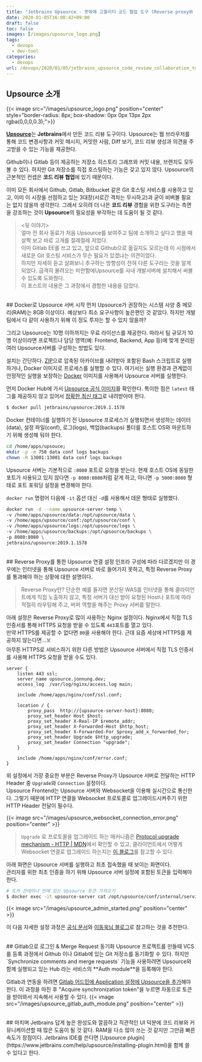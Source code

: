 ```yaml
---
title: "Jetbrains Upsource - 뜻밖에 고퀄리티 코드 협업 도구 (Reverse proxy와 함께 Docker로 설치하기)"
date: 2020-01-05T16:08:42+09:00
draft: false
toc: false
images: [/images/upsource_logo.png]
tags:
  - devops
  - dev-tool
categories:
  - devops
url: /devops/2020/01/05/jetbrains_upsource_code_review_collaboration_tool/
---
```


## Upsource 소개
{{< image src="/images/upsource_logo.png" position="center" style="border-radius: 8px; box-shadow: 0px 0px 13px 2px rgba(0,0,0,0.3);">}}

[**Upsource**](https://www.jetbrains.com/ko-kr/upsource/)는 **Jetbrains**에서 만든 코드 리뷰 도구이다. Upsource는 웹 브라우저를 통해 코드 변경사항과 커밋 메시지, 커밋한 사람, Diff 보기, 코드 리뷰 생성과 의견을 주고받을 수 있는 기능을 제공한다.  

Github이나 Gitlab 등이 제공하는 저장소 히스토리 그래프와 커밋 내용, 브랜치도 모두 볼 수 있다. 하지만 Git 저장소를 직접 호스팅하는 기능은 갖고 있지 않다. Upsource의 근본적인 컨셉은 **코드 리뷰 협업**에 있기 때문이다.  

이미 모든 회사에서 Github, Gitlab, Bitbucket 같은 Git 호스팅 서비스를 사용하고 있고, 이미 이 시장을 선점하고 있는 3대장(서로간 격차는 무시하고)과 굳이 비벼볼 필요는 없지 않을까 생각한다. 그래서 오히려  더 나은 **코드 리뷰** 경험을 위한 도구라는 측면을 강조하는 것이 **Upsource**의 필요성을 부각하는 데 도움이 될 것 같다.  

> <뒷 이야기>  
> 얼마 전 회사 동료가 처음 Upsource를 보여주고 팀에 소개하고 싶다고 했을 때 살짝 보고 바로 고개를 절레절레 저었다.  
> 이미 Gitlab EE를 쓰고 있고, 앞으로 Github으로 옮길지도 모르는데 이 시점에서 새로운 Git 호스팅 서비스가 무슨 필요가 있겠냐는 의견이었다.   
> 하지만 자세히 듣고 살펴보니 추구하는 방향성이 전혀 다른 도구라는 것을 알게 되었다. 급격히 몰려오는 미안함에Upsource를 사내 개발서버에 설치해서 써볼 수 있도록 도와줬다.  
> 이 포스트의 내용은 그 과정에서 경험한 내용을 담았다.  

<br/>
## Docker로 Upsource 서버 시작
먼저 Upsource가 권장하는 시스템 사양 중 메모리(RAM)는 8GB 이상이다. 예상보다 최소 요구사항이 높은편인 것 같았다. 하지만 개발팀에서 다 같이 사용하기 위해 이 정도 투자는 할 수 있지 않을까?  

그리고 Upsource는 10명 이하까지는 무료 라이선스를 제공한다. 따라서 팀 규모가 10명 이상이라면 프로젝트나 담당 영역(예: Frontend, Backend, App 등)에 맞게 분리된 여러 Upsource서버를 구성하는 방법도 있다.  

설치는 간단하다. [ZIP](https://www.jetbrains.com/help/upsource/zip-installation.html)으로 압축된 아카이브를 내려받아 포함된 Bash 스크립트로 실행하거나, Docker 이미지로 프로세스를 실행할 수 있다. 
여기서는 실행 환경과 관계없이 안정적인 실행을 보장하는 [Docker](https://www.jetbrains.com/help/upsource/docker-installation.html) 이미지를 사용해서 Upsource 서버를 실행한다.

먼저 Docker Hub에 가서 [Upsource 공식 이미지](https://hub.docker.com/r/jetbrains/upsource/)를 확인한다. 특이한 점은 `latest` 태그를 제공하지 않고 있어서 [정확한 최신 태그](https://hub.docker.com/r/jetbrains/upsource/tags)로 내려받아야 한다. 

```bash
$ docker pull jetbrains/upsource:2019.1.1578
```

Docker 컨테이너를 실행하기 전 Upsource 프로세스가 실행되면서 생성하는 데이터(data), 설정 파일(conf), 로그(logs), 백업(backups) 폴더를 호스트 OS와 마운트하기 위해 생성해 둬야 한다.  


```bash
cd /home/apps/upsouce;
mkdir -p -m 750 data conf logs backups
chown -R 13001:13001 data conf logs backups
```


Upsource 서버는 기본적으로 `:8080` 포트로 요청을 받는다. 현재 호스트 OS에 동일한 포트가 사용되고 있지 않다면 `-p 8080:8080`처럼 같게 하고, 아니면 `-p 5000:8080` 형태로 포트 포워딩 설정을 변경해야 한다. 

`docker run` 명령어 다음에 `-it` 옵션 대신 `-d`를 사용해서 데몬 형태로 실행했다.
```bash
docker run -d --name upsource-server-temp \
-v /home/apps/upsource/data:/opt/upsource/data \
-v /home/apps/upsource/conf:/opt/upsource/conf \
-v /home/apps/upsource/logs:/opt/upsource/logs \
-v /home/apps/upsource/backups:/opt/upsource/backups \
-p 8080:8080 \
jetbrains/upsource:2019.1.1578
```

<br/>
## Reverse Proxy를 통한 Upsource 연결 설정
인프라 구성에 따라 다르겠지만 이 경우에는 인터넷을 통해 Upsource 서버로 바로 들어가지 못하고, 특정 Reverse Proxy를 통과해야 하는 상황에 대한 설명이다.

> Reverse Proxy란? 단순한 예를 들자면 분산된 WAS를 인터넷을 통해 클라이언트에게 직접 노출하지 않고, 특정 서버가 대신 받아 요청된 Host나 포트에 따라 적절히 라우팅해 주고, 버퍼 역할을 해주는 Proxy 서버를 말한다.   

아래 설정은 Reverse Proxy로 많이 사용하는 Nginx 설정이다. Nginx에서 직접 TLS 인증서를 통해 HTTPS 요청을 받을 수 있도록 `443`포트를 열고 있다.  
만약 HTTPS를 제공할 수 없다면 `80`을 사용해야 한다. 근데 요즘 세상에 HTTPS를 제공하지 않는다면...☠️  
아무튼 HTTPS로 서비스하기 위한 다른 방법은 Upsource 서버에서 직접 TLS 인증서를 사용해 HTTPS 요청을 받을 수도 있다.  

```
server {
    listen 443 ssl;
    server_name upsource.jonnung.dev;
    access_log  /var/log/nginx/access.log main;

    include /home/apps/nginx/conf/ssl.conf;

    location / {
        proxy_pass  http://{upsource-server-host}:8080;
        proxy_set_header Host $host;
        proxy_set_header X-Real-IP $remote_addr;
        proxy_set_header X-Forwarded-Host $http_host;
        proxy_set_header X-Forwarded-For $proxy_add_x_forwarded_for;
        proxy_set_header Upgrade $http_upgrade;
        proxy_set_header Connection "upgrade";
    }

    include /home/apps/nginx/conf/error.conf;
}
```

위 설정에서 가장 중요한 부분은 Reverse Proxy가 Upsource 서버로 전달하는 HTTP Header 중 `Upgrade`와 `Connection` 설정이다.  
Upsource Frontend는 Upsource 서버와 Websocket을 이용해 실시간으로 통신한다. 그렇기 때문에 HTTP 연결을 Websocket 프로토콜로 업그레이드시켜주기 위한 HTTP Header 전달이 필수다.

{{< image src="/images/upsource_websocket_connection_error.png" position="center" >}}

> `Upgrade` 로 프로토콜을 업그레이드 하는 매커니즘은 [Protocol upgrade mechanism - HTTP | MDN](https://developer.mozilla.org/ko/docs/Web/HTTP/Protocol_upgrade_mechanism)에서 확인할 수 있고, 클라이언트에서 어떻게 Websocket 연결로 업그레이드 하는지는 [이 블로그](https://engineering.huiseoul.com/%EC%9E%90%EB%B0%94%EC%8A%A4%ED%81%AC%EB%A6%BD%ED%8A%B8%EB%8A%94-%EC%96%B4%EB%96%BB%EA%B2%8C-%EC%9E%91%EB%8F%99%ED%95%98%EB%8A%94%EA%B0%80-%EC%9B%B9%EC%86%8C%EC%BC%93-%EB%B0%8F-http-2-sse-1ccde9f9dc51)를 참고할 수 있다.  

아래 화면은 Upsource 서버를 실행하고 최초 접속했을 때 보이는 화면이다.  
관리자를 위한 최초 인증을 하기 위해 Upsource 서버 설정에 포함된 토큰을 입력해야 한다.  
```bash
# 도커 컨테이너 안에 있는 Upsource 토큰 가져오기
$ docker exec -it upsource-server cat /opt/upsource/conf/internal/services/configurationWizard/wizard_token.txt
```

{{< image src="/images/upsource_admin_started.png" position="center" >}}

이 다음 자세한 설정 과정은 [공식 문서](https://www.jetbrains.com/help/upsource/getting-started.html)와 [이동욱님 블로그](https://jojoldu.tistory.com/256)로 참고하는 것을 추천한다.

<br/>
## Gitlab으로 로그인 & Merge Request 동기화
Upsource 프로젝트를 만들때 VCS를 등록 과정에서 Github 이나 Gitlab에 있는 Git 저장소를 동기화할 수 있다.
하지만 `Synchronize comments and merge requests` 기능을 사용하려면 Upsource와 함께 실행되고 있는 Hub 라는 서비스의 **Auth module**을 등록해야 한다. 

Gitlab과 연동을 하려면 [Gitlab 어드민에 Application 설정에 Upsource을 추가](https://www.jetbrains.com/help/hub/2019.1/gitlab-auth-module.html)해야 한다. 
이 과정을 마친 후 "Acquire synchronization token"을 누르면 자동으로 토큰을 받아와서 지속해서 사용할 수 있다.
{{< image src="/images/upsource_gitlab_auth_module.png" position="center" >}}

<br/>
## 마치며
Jetbrains 답게 높은 완성도와 깔끔하고 직관적인 UI 덕분에 코드 리뷰와 커뮤니케이션할 때 많은 도움이 될 것 같다. RAM을 다소 많이 쓰는 것 같지만 그만큼 빠른 속도가 장점이다.  
Jetbrains IDE를 쓴다면 [Upsource plugin](https://www.jetbrains.com/help/upsource/installing-plugin.html)을 함께 쓸 수 있다고 한다.  
